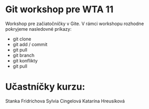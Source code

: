 # Git  workshop pre WTA 11

Workshop pre začiatočníčky v Gite. 
V rámci workshopu rozhodne pokryjeme nasledovné príkazy:
* git clone 
* git add / commit
* git pull
* git branch
* git konflikty
* git pull 

# Učastníčky kurzu:
Stanka Fridrichova
Sylvia Cingelová
Katarína Hreusíková
